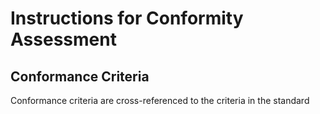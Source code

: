# Instructions for Conformity Assessment


## Conformance Criteria
Conformance criteria are cross-referenced to the criteria in the standard
